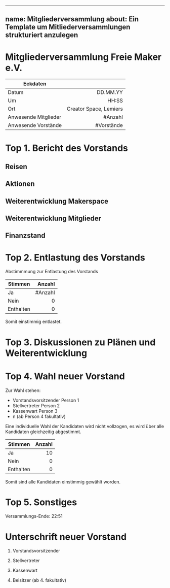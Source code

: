 ----
name: Mitgliederversammlung
about: Ein Template um Mitliederversammlungen strukturiert anzulegen
----


# Mitgliederversammlung Freie Maker e.V.

|Eckdaten | &nbsp;|
|------|--------:|
|Datum |DD.MM.YY| 
|Um    |   HH:SS|
|Ort   |Creator Space, Lemiers|
|Anwesende Mitglieder| #Anzahl |
|Anwesende Vorstände | #Vorstände|

# Top 1. Bericht des Vorstands 

## Reisen

## Aktionen

## Weiterentwicklung Makerspace

## Weiterentwicklung Mitglieder

## Finanzstand


# Top 2. Entlastung des Vorstands

Abstimmmung zur Entlastung des Vorstands

|Stimmen|Anzahl|
|-------|------:|
|Ja| #Anzahl|
|Nein| 0|
|Enthalten|0|

Somit einstimmig entlastet.


# Top 3. Diskussionen zu Plänen und Weiterentwicklung


# Top 4. Wahl neuer Vorstand

Zur Wahl stehen:
- Vorstandsvorsitzender Person 1
- Stellvertreter Person 2
- Kassenwart Person 3
- n (ab Person 4 fakultativ)

Eine individuelle Wahl der Kandidaten wird nicht vollzogen, es wird über alle Kandidaten gleichzeitig abgestimmt.

|Stimmen|Anzahl|
|-------|------:|
|Ja|10|
|Nein|0|
|Enthalten|0|

Somit sind alle Kandidaten einstimmig gewählt worden.

# Top 5. Sonstiges


Versammlungs-Ende: 22:51


# Unterschrift neuer Vorstand



1. Vorstandsvorsitzender 						



2. Stellvertreter 



3. Kassenwart 



4. Beisitzer (ab 4. fakultativ)


